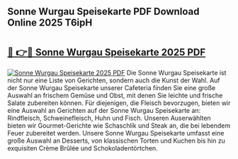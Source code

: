 ## Sonne Wurgau Speisekarte PDF Download Online 2025 T6ipH

# <h2><a href="http://gcbcwqk.nevu.top/?p=Sonne+Wurgau+Speisekarte">🔗 👉🔴 Sonne Wurgau Speisekarte 2025 PDF</a></h2>

[![Sonne Wurgau Speisekarte 2025 PDF](https://i.imgur.com/dBaPXMq.png)](http://gcbcwqk.nevu.top/?p=Sonne+Wurgau+Speisekarte)
Die Sonne Wurgau Speisekarte ist nicht nur eine Liste von Gerichten, sondern auch die Kunst der Wahl. Auf der Sonne Wurgau Speisekarte unserer Cafeteria finden Sie eine große Auswahl an frischem Gemüse und Obst, mit denen Sie leichte und frische Salate zubereiten können. Für diejenigen, die Fleisch bevorzugen, bieten wir eine Auswahl an Gerichten auf der Sonne Wurgau Speisekarte an: Rindfleisch, Schweinefleisch, Huhn und Fisch. Unseren Auserwählten bieten wir Gourmet-Gerichte wie Schaschlik und Steak an, die bei lebendem Feuer zubereitet werden. Unsere Sonne Wurgau Speisekarte umfasst eine große Auswahl an Desserts, von klassischen Torten und Kuchen bis hin zu exquisiten Crème Brûlée und Schokoladentörtchen.
